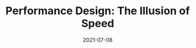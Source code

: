 ---
date: 2021-07-08
permalink: false
tags:
  - performance
  - user-experience
target_url: https://ambitiousdesigner.substack.com/p/performancedesign
title: "Performance Design: The Illusion of Speed"
---